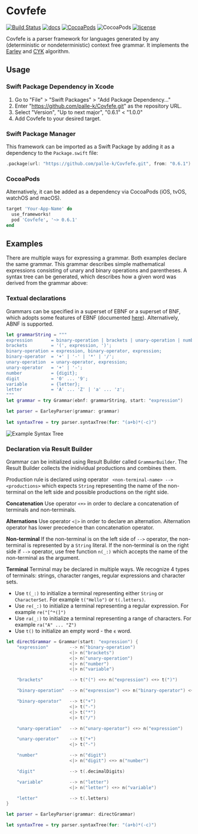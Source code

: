 # Covfefe

[![Build Status](https://travis-ci.org/palle-k/Covfefe.svg?branch=master)](https://travis-ci.org/palle-k/Covfefe)
[![docs](https://cdn.rawgit.com/palle-k/Covfefe/66add420af3ce1801629d72ef0eedb9a30af584b/docs/badge.svg)](https://palle-k.github.io/Covfefe/)
[![CocoaPods](https://img.shields.io/cocoapods/v/Covfefe.svg)](https://cocoapods.org/pods/Covfefe)
![CocoaPods](https://img.shields.io/cocoapods/p/Covfefe.svg)
[![license](https://img.shields.io/github/license/palle-k/Covfefe.svg)](https://github.com/palle-k/Covfefe/blob/master/License)

Covfefe is a parser framework for languages generated by any (deterministic or nondeterministic) context free grammar.
It implements the [Earley](https://en.wikipedia.org/wiki/Earley_parser) and [CYK](https://en.wikipedia.org/wiki/CYK_algorithm) algorithm.

## Usage

### Swift Package Dependency in Xcode

1. Go to "File" > "Swift Packages" > "Add Package Dependency..."
2. Enter "https://github.com/palle-k/Covfefe.git" as the repository URL.
3. Select "Version", "Up to next major", "0.6.1" < "1.0.0"
4. Add Covfefe to your desired target.

### Swift Package Manager

This framework can be imported as a Swift Package by adding it as a dependency to the `Package.swift` file:

```swift
.package(url: "https://github.com/palle-k/Covfefe.git", from: "0.6.1")
```

### CocoaPods

Alternatively, it can be added as a dependency via CocoaPods (iOS, tvOS, watchOS and macOS).

```ruby
target 'Your-App-Name' do
  use_frameworks!
  pod 'Covfefe', '~> 0.6.1'
end
```

## Examples

There are multiple ways for expressing a grammar. Both examples declare the same grammar. 
This grammar describes simple mathematical expressions consisting of unary and binary operations and parentheses.
A syntax tree can be generated, which describes how a given word was derived from the grammar above:

### Textual declarations
Grammars can be specified in a superset of EBNF or a superset of BNF, which adopts some features of EBNF (documented [here](/BNF.md)).
Alternatively, ABNF is supported.

```swift
let grammarString = """
expression       = binary-operation | brackets | unary-operation | number | variable;
brackets         = '(', expression, ')';
binary-operation = expression, binary-operator, expression;
binary-operator  = '+' | '-' | '*' | '/';
unary-operation  = unary-operator, expression;
unary-operator   = '+' | '-';
number           = {digit};
digit            = '0' ... '9';
variable         = {letter};
letter           = 'A' ... 'Z' | 'a' ... 'z';
""" 
let grammar = try Grammar(ebnf: grammarString, start: "expression")

let parser = EarleyParser(grammar: grammar)
 
let syntaxTree = try parser.syntaxTree(for: "(a+b)*(-c)")
 ```

![Example Syntax Tree](https://raw.githubusercontent.com/palle-k/Covfefe/master/example-syntax-tree.png)

### Declaration via Result Builder
Grammar can be initialized using Result Builder called `GrammarBuilder`. The Result Builder collects  the inidividual productions and combines them. 

Production rule is declared using operator ` <non-terminal-name> --> <productions>` which expects `String` representing the name of the non-terminal on the left side and possible productions on the right side.

**Concatenation**
Use operator `<+>` in order to declare a concatenation of terminals and non-terminals. 

**Alternations**
Use operator `<|>` in order to declare an alternation. Alternation operator has lower precedence than concatenation operator. 

**Non-terminal**
If the non-terminal is on the left side of `-->` operator, the non-terminal is represented by a `String` literal. If the non-terminal is on the right side if `-->` operator, use free function `n(_:)` which accepts the name of the non-terminal as the argument.

**Terminal**
Terminal may be declared in multiple ways. We recognize 4 types of terminals: strings, character ranges, regular expressions and character sets.
 * Use `t(_:)` to initialize a terminal representing either `String` or `CharacterSet`. For example `t("Hello")` or `t(.letters)`.
 * Use `re(_:)` to initialize a terminal representing a regular expression. For example `re("[^*(]")`
 * Use `ra(_:)` to initialize a terminal representing a range of characters. For example `ra("A" ... "Z")`
 * Use `t()` to initialize an empty word - the `ϵ` word.

```swift
let directGrammar = Grammar(start: "expression") {
    "expression"        --> n("binary-operation")
                        <|> n("brackets")
                        <|> n("unary-operation")
                        <|> n("number")
                        <|> n("variable")

    "brackets"          --> t("(") <+> n("expression") <+> t(")")

    "binary-operation"  --> n("expression") <+> n("binary-operator") <+> n("expression")

    "binary-operator"   --> t("+")
                        <|> t("-")
                        <|> t("*")
                        <|> t("/")

    "unary-operation"   --> n("unary-operator") <+> n("expression")

    "unary-operator"    --> t("+")
                        <|> t("-")

    "number"            --> n("digit")
                        <|> n("digit") <+> n("number")

    "digit"             --> t(.decimalDigits)

    "variable"          --> n("letter")
                        <|> n("letter") <+> n("variable")

    "letter"            --> t(.letters)
}

let parser = EarleyParser(grammar: directGrammar)

let syntaxTree = try parser.syntaxTree(for: "(a+b)*(-c)")
```
